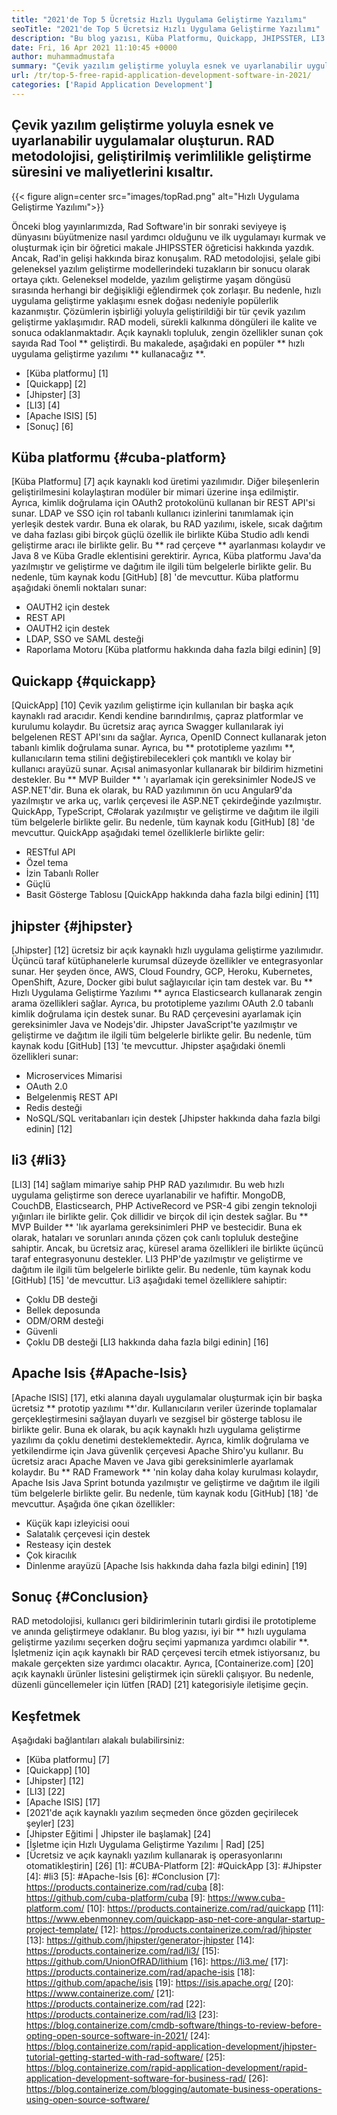 ```yaml
---
title: "2021'de Top 5 Ücretsiz Hızlı Uygulama Geliştirme Yazılımı" 
seoTitle: "2021'de Top 5 Ücretsiz Hızlı Uygulama Geliştirme Yazılımı" 
description: "Bu blog yazısı, Küba Platformu, Quickapp, JHIPSSTER, LI3 ve Apache Isis dahil olmak üzere yaygın olarak kullanılan açık kaynaklı hızlı uygulama geliştirme yazılımı açıklanmaktadır." 
date: Fri, 16 Apr 2021 11:10:45 +0000
author: muhammadmustafa
summary: "Çevik yazılım geliştirme yoluyla esnek ve uyarlanabilir uygulamalar oluşturun. RAD metodolojisi, geliştirilmiş verimlilikle geliştirme süresini ve maliyetlerini kısaltır." 
url: /tr/top-5-free-rapid-application-development-software-in-2021/
categories: ['Rapid Application Development']
---
```


## Çevik yazılım geliştirme yoluyla esnek ve uyarlanabilir uygulamalar oluşturun. RAD metodolojisi, geliştirilmiş verimlilikle geliştirme süresini ve maliyetlerini kısaltır.

{{< figure align=center src="images/topRad.png" alt="Hızlı Uygulama Geliştirme Yazılımı">}}

Önceki blog yayınlarımızda, Rad Software'in bir sonraki seviyeye iş dünyasını büyütmenize nasıl yardımcı olduğunu ve ilk uygulamayı kurmak ve oluşturmak için bir öğretici makale JHIPSSTER öğreticisi hakkında yazdık. Ancak, Rad'in gelişi hakkında biraz konuşalım. RAD metodolojisi, şelale gibi geleneksel yazılım geliştirme modellerindeki tuzakların bir sonucu olarak ortaya çıktı. Geleneksel modelde, yazılım geliştirme yaşam döngüsü sırasında herhangi bir değişikliği eğlendirmek çok zorlaşır. Bu nedenle, hızlı uygulama geliştirme yaklaşımı esnek doğası nedeniyle popülerlik kazanmıştır. Çözümlerin işbirliği yoluyla geliştirildiği bir tür çevik yazılım geliştirme yaklaşımıdır. RAD modeli, sürekli kalkınma döngüleri ile kalite ve sonuca odaklanmaktadır. Açık kaynaklı topluluk, zengin özellikler sunan çok sayıda Rad Tool ** geliştirdi. Bu makalede, aşağıdaki en popüler ** hızlı uygulama geliştirme yazılımı ** kullanacağız **.
  * [Küba platformu] [1]
  * [Quickapp] [2]
  * [Jhipster] [3]
  * [LI3] [4]
  * [Apache ISIS] [5]
  * [Sonuç] [6]

## Küba platformu {#cuba-platform}
[Küba Platformu] [7] açık kaynaklı kod üretimi yazılımıdır. Diğer bileşenlerin geliştirilmesini kolaylaştıran modüler bir mimari üzerine inşa edilmiştir. Ayrıca, kimlik doğrulama için OAuth2 protokolünü kullanan bir REST API'si sunar. LDAP ve SSO için rol tabanlı kullanıcı izinlerini tanımlamak için yerleşik destek vardır. Buna ek olarak, bu RAD yazılımı, iskele, sıcak dağıtım ve daha fazlası gibi birçok güçlü özellik ile birlikte Küba Studio adlı kendi geliştirme aracı ile birlikte gelir. Bu ** rad çerçeve ** ayarlanması kolaydır ve Java 8 ve Küba Gradle eklentisini gerektirir. Ayrıca, Küba platformu Java'da yazılmıştır ve geliştirme ve dağıtım ile ilgili tüm belgelerle birlikte gelir. Bu nedenle, tüm kaynak kodu [GitHub] [8] 'de mevcuttur.
Küba platformu aşağıdaki önemli noktaları sunar:
  * OAUTH2 için destek
  * REST API
  * OAUTH2 için destek
  * LDAP, SSO ve SAML desteği
  * Raporlama Motoru
[Küba platformu hakkında daha fazla bilgi edinin] [9]

## Quickapp {#quickapp}
[QuickApp] [10] Çevik yazılım geliştirme için kullanılan bir başka açık kaynaklı rad aracıdır. Kendi kendine barındırılmış, çapraz platformlar ve kurulumu kolaydır. Bu ücretsiz araç ayrıca Swagger kullanılarak iyi belgelenen REST API'sını da sağlar. Ayrıca, OpenID Connect kullanarak jeton tabanlı kimlik doğrulama sunar. Ayrıca, bu ** prototipleme yazılımı **, kullanıcıların tema stilini değiştirebilecekleri çok mantıklı ve kolay bir kullanıcı arayüzü sunar. Açısal animasyonlar kullanarak bir bildirim hizmetini destekler. Bu ** MVP Builder ** 'ı ayarlamak için gereksinimler NodeJS ve ASP.NET'dir. Buna ek olarak, bu RAD yazılımının ön ucu Angular9'da yazılmıştır ve arka uç, varlık çerçevesi ile ASP.NET çekirdeğinde yazılmıştır. QuickApp, TypeScript, C#olarak yazılmıştır ve geliştirme ve dağıtım ile ilgili tüm belgelerle birlikte gelir. Bu nedenle, tüm kaynak kodu [GitHub] [8] 'de mevcuttur.
QuickApp aşağıdaki temel özelliklerle birlikte gelir:
  * RESTful API
  * Özel tema
  * İzin Tabanlı Roller
  * Güçlü
  * Basit Gösterge Tablosu
[QuickApp hakkında daha fazla bilgi edinin] [11]

## jhipster {#jhipster}
[Jhipster] [12] ücretsiz bir açık kaynaklı hızlı uygulama geliştirme yazılımıdır. Üçüncü taraf kütüphanelerle kurumsal düzeyde özellikler ve entegrasyonlar sunar. Her şeyden önce, AWS, Cloud Foundry, GCP, Heroku, Kubernetes, OpenShift, Azure, Docker gibi bulut sağlayıcılar için tam destek var. Bu ** Hızlı Uygulama Geliştirme Yazılımı ** ayrıca Elasticsearch kullanarak zengin arama özellikleri sağlar. Ayrıca, bu prototipleme yazılımı OAuth 2.0 tabanlı kimlik doğrulama için destek sunar. Bu RAD çerçevesini ayarlamak için gereksinimler Java ve Nodejs'dir. Jhipster JavaScript'te yazılmıştır ve geliştirme ve dağıtım ile ilgili tüm belgelerle birlikte gelir. Bu nedenle, tüm kaynak kodu [GitHub] [13] 'te mevcuttur.
Jhipster aşağıdaki önemli özellikleri sunar:
  * Microservices Mimarisi
  * OAuth 2.0
  * Belgelenmiş REST API
  * Redis desteği
  * NoSQL/SQL veritabanları için destek
[Jhipster hakkında daha fazla bilgi edinin] [12]

## li3 {#li3}
[LI3] [14] sağlam mimariye sahip PHP RAD yazılımıdır. Bu web hızlı uygulama geliştirme son derece uyarlanabilir ve hafiftir. MongoDB, CouchDB, Elasticsearch, PHP ActiveRecord ve PSR-4 gibi zengin teknoloji yığınları ile birlikte gelir. Çok dillidir ve birçok dil için destek sağlar. Bu ** MVP Builder ** 'lık ayarlama gereksinimleri PHP ve bestecidir. Buna ek olarak, hataları ve sorunları anında çözen çok canlı topluluk desteğine sahiptir. Ancak, bu ücretsiz araç, küresel arama özellikleri ile birlikte üçüncü taraf entegrasyonunu destekler. LI3 PHP'de yazılmıştır ve geliştirme ve dağıtım ile ilgili tüm belgelerle birlikte gelir. Bu nedenle, tüm kaynak kodu [GitHub] [15] 'de mevcuttur.
Li3 aşağıdaki temel özelliklere sahiptir:
  * Çoklu DB desteği
  * Bellek deposunda
  * ODM/ORM desteği
  * Güvenli
  * Çoklu DB desteği
[LI3 hakkında daha fazla bilgi edinin] [16]

## Apache Isis {#Apache-Isis}
[Apache ISIS] [17], etki alanına dayalı uygulamalar oluşturmak için bir başka ücretsiz ** prototip yazılımı **'dır. Kullanıcıların veriler üzerinde toplamalar gerçekleştirmesini sağlayan duyarlı ve sezgisel bir gösterge tablosu ile birlikte gelir. Buna ek olarak, bu açık kaynaklı hızlı uygulama geliştirme yazılımı da çoklu denetimi desteklemektedir. Ayrıca, kimlik doğrulama ve yetkilendirme için Java güvenlik çerçevesi Apache Shiro'yu kullanır. Bu ücretsiz aracı Apache Maven ve Java gibi gereksinimlerle ayarlamak kolaydır. Bu ** RAD Framework ** 'nin kolay daha kolay kurulması kolaydır, Apache Isis Java Sprint botunda yazılmıştır ve geliştirme ve dağıtım ile ilgili tüm belgelerle birlikte gelir. Bu nedenle, tüm kaynak kodu [GitHub] [18] 'de mevcuttur.
Aşağıda öne çıkan özellikler:
  * Küçük kapı izleyicisi ooui
  * Salatalık çerçevesi için destek
  * Resteasy için destek
  * Çok kiracılık
  * Dinlenme arayüzü
[Apache Isis hakkında daha fazla bilgi edinin] [19]

## Sonuç {#Conclusion}
RAD metodolojisi, kullanıcı geri bildirimlerinin tutarlı girdisi ile prototipleme ve anında geliştirmeye odaklanır. Bu blog yazısı, iyi bir ** hızlı uygulama geliştirme yazılımı seçerken doğru seçimi yapmanıza yardımcı olabilir **. İşletmeniz için açık kaynaklı bir RAD çerçevesi tercih etmek istiyorsanız, bu makale gerçekten size yardımcı olacaktır. Ayrıca, [Containerize.com] [20] açık kaynaklı ürünler listesini geliştirmek için sürekli çalışıyor. Bu nedenle, düzenli güncellemeler için lütfen [RAD] [21] kategorisiyle iletişime geçin.

## Keşfetmek
Aşağıdaki bağlantıları alakalı bulabilirsiniz:
  * [Küba platformu] [7]
  * [Quickapp] [10]
  * [Jhipster] [12]
  * [LI3] [22]
  * [Apache ISIS] [17]
  * [2021'de açık kaynaklı yazılım seçmeden önce gözden geçirilecek şeyler] [23]
  * [Jhipster Eğitimi | Jhipster ile başlamak] [24]
  * [İşletme için Hızlı Uygulama Geliştirme Yazılımı | Rad] [25]
  * [Ücretsiz ve açık kaynaklı yazılım kullanarak iş operasyonlarını otomatikleştirin] [26]
[1]: #CUBA-Platform
[2]: #QuickApp
[3]: #Jhipster
[4]: #li3
[5]: #Apache-Isis
[6]: #Conclusion
[7]: https://products.containerize.com/rad/cuba
[8]: https://github.com/cuba-platform/cuba
[9]: https://www.cuba-platform.com/
[10]: https://products.containerize.com/rad/quickapp
[11]: https://www.ebenmonney.com/quickapp-asp-net-core-angular-startup-project-template/
[12]: https://products.containerize.com/rad/jhipster
[13]: https://github.com/jhipster/generator-jhipster
[14]: https://products.containerize.com/rad/li3/
[15]: https://github.com/UnionOfRAD/lithium
[16]: https://li3.me/
[17]: https://products.containerize.com/rad/apache-isis
[18]: https://github.com/apache/isis
[19]: https://isis.apache.org/
[20]: https://www.containerize.com/
[21]: https://products.containerize.com/rad
[22]: https://products.containerize.com/rad/li3
[23]: https://blog.containerize.com/cmdb-software/things-to-review-before-opting-open-source-software-in-2021/
[24]: https://blog.containerize.com/rapid-application-development/jhipster-tutorial-getting-started-with-rad-software/
[25]: https://blog.containerize.com/rapid-application-development/rapid-application-development-software-for-business-rad/
[26]: https://blog.containerize.com/blogging/automate-business-operations-using-open-source-software/
